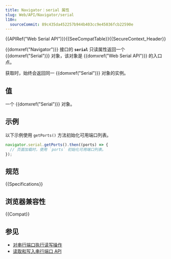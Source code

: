 ```yaml
---
title: Navigator：serial 属性
slug: Web/API/Navigator/serial
l10n:
  sourceCommit: 89c435da452257b944b403cc9e45036fcb22590e
---
```


{{APIRef("Web Serial API")}}{{SeeCompatTable}}{{SecureContext_Header}}

{{domxref("Navigator")}} 接口的 **`serial`** 只读属性返回一个 {{domxref("Serial")}} 对象，该对象是 {{domxref("Web Serial API")}} 的入口点。

获取时，始终会返回同一 {{domxref("Serial")}} 对象的实例。

## 值

一个 {{domxref("Serial")}} 对象。

## 示例

以下示例使用 `getPorts()` 方法初始化可用端口列表。

```js
navigator.serial.getPorts().then((ports) => {
  // 页面加载时，使用 `ports` 初始化可用端口列表。
});
```

## 规范

{{Specifications}}

## 浏览器兼容性

{{Compat}}

## 参见

- [对串行端口执行读写操作](https://developer.chrome.com/docs/capabilities/serial)
- [读取和写入串行端口 API](https://codelabs.developers.google.com/codelabs/web-serial#0)
